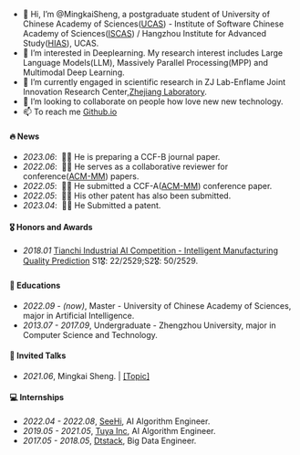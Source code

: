 - 👋 Hi, I’m @MingkaiSheng, a postgraduate student of University of Chinese Academy of Sciences([UCAS](https://www.ucas.ac.cn/)) - Institute of Software Chinese Academy of Sciences([ISCAS](http://www.iscas.ac.cn/)) / Hangzhou Institute for Advanced Study([HIAS](http://hias.ucas.ac.cn/)), UCAS.
- 👀 I’m interested in Deeplearning. My research interest includes Large Language Models(LLM), Massively Parallel Processing(MPP) and Multimodal Deep Learning.
- 🌱 I’m currently  engaged in scientific research in ZJ Lab-Enflame Joint Innovation Research Center,[Zhejiang Laboratory](https://www.zhejianglab.com/home).
- 💞️ I’m looking to collaborate on people how love new new technology.
- 📫 To reach me [Github.io](https://shengmingkai.github.io/)

#### 🔥  News
- *2023.06*: &nbsp;🎉🎉 He is preparing a CCF-B journal paper.
- *2022.06*: &nbsp;🎉🎉 He serves as a collaborative reviewer for conference([ACM-MM](https://dl.acm.org/conference/mm)) papers.
- *2022.05*: &nbsp;🎉🎉 He submitted a CCF-A([ACM-MM](https://dl.acm.org/conference/mm)) conference paper.
- *2022.05*: &nbsp;🎉🎉 His other patent has also been submitted.
- *2023.04*: &nbsp;🎉🎉 He Submitted a patent.

#### 🎖 Honors and Awards
- *2018.01* [Tianchi Industrial AI Competition - Intelligent Manufacturing Quality Prediction](https://tianchi.aliyun.com/competition/entrance/231633/introduction?spm=5176.12281925.0.0.699771379Q6nlV) S1🎖: 22/2529;S2🎖: 50/2529.

#### 📖 Educations
- *2022.09 - (now)*, Master - University of Chinese Academy of Sciences, major in Artificial Intelligence.
- *2013.07 - 2017.09*, Undergraduate - Zhengzhou University, major in Computer Science and Technology.

#### 💬 Invited Talks
- *2021.06*, Mingkai Sheng.  \| [\[Topic\]](https://github.com/mingkaisheng)

#### 💻 Internships
- *2022.04 - 2022.08*, [SeeHi](http://seehi.cn/), AI Algorithm Engineer.
- *2019.05 - 2021.05*, [Tuya Inc](https://www.tuya.com/), AI Algorithm Engineer.
- *2017.05 - 2018.05*, [Dtstack](https://www.dtstack.com/), Big Data Engineer.


<!---
MingkaiSheng/MingkaiSheng is a ✨ special ✨ repository because its `README.md` (this file) appears on your GitHub profile.
You can click the Preview link to take a look at your changes.
--->

